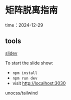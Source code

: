 # 矩阵脱离指南

time：2024-12-29

## tools

[slidev](https://sli.dev/)

To start the slide show:

- `npm install`
- `npm run dev`
- visit <http://localhost:3030>

unocss/tailwind

